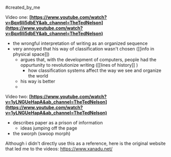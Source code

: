 #created_by_me 

Video one: 
**[https://www.youtube.com/watch?v=Bqx6li5dbEY&ab_channel=TheTedNelson](https://www.youtube.com/watch?v=Bqx6li5dbEY&ab_channel=TheTedNelson)** 

- the wrongful interpretation of writing as an organized sequence 
- very annoyed that his way of classification wasn't chosen ([[info in physical space]])
	- argues that, with the development of computers, people had the oppurtunity to revolutionize writing ([[lines of history]] )
		- how classification systems affect the way we see and organize the world 
	- his way is better 
	- 

Video two:
**[https://www.youtube.com/watch?v=1yLNGUeHapA&ab_channel=TheTedNelson](https://www.youtube.com/watch?v=1yLNGUeHapA&ab_channel=TheTedNelson)** 
- describes paper as a prison of information 
	- ideas jumping off the page 
- the sworph (swoop morph)


Although i didn't directly use this as a reference, here is the original website that led me to the videos:
https://www.xanadu.net/ 